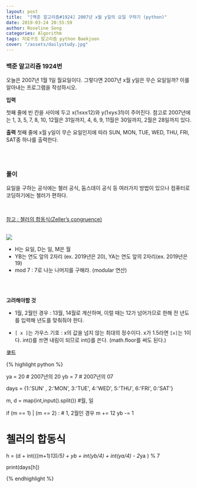 ```yaml
---
layout: post
title:  "[백준 알고리즘#1924] 2007년 x월 y일의 요일 구하기 (python)"
date: 2019-03-24 20:55:59
author: Roseline Song
categories: Algorithm
tags: 자료구조 알고리즘 python Baekjoon
cover: "/assets/dailystudy.jpg"
---
```


### 백준 알고리즘 1924번

오늘은 2007년 1월 1일 월요일이다. 그렇다면 2007년 x월 y일은 무슨 요일일까? 이를 알아내는 프로그램을 작성하시오.

**입력**

첫째 줄에 빈 칸을 사이에 두고 x(1≤x≤12)와 y(1≤y≤31)이 주어진다. 참고로 2007년에는 1, 3, 5, 7, 8, 10, 12월은 31일까지, 4, 6, 9, 11월은 30일까지, 2월은 28일까지 있다.

**출력**
첫째 줄에 x월 y일이 무슨 요일인지에 따라 SUN, MON, TUE, WED, THU, FRI, SAT중 하나를 출력한다.

<br>
<br>

### 풀이

요일을 구하는 공식에는 첼러 공식, 둠스데이 공식 등 여러가지 방법이 있으나 컴퓨터로 코딩하기에는 첼러가 편하다. 

<br>


[참고 : 첼러의 합동식(Zeller’s congruence)](https://terms.naver.com/entry.nhn?docId=3534029&cid=60209&categoryId=60209)

<br>

<img src="https://dbscthumb-phinf.pstatic.net/4689_000_1/20161021105304690_47XIKZZ5Z.jpg/cd7_171_f1.jpg?type=h30_fst&wm=N">

<br>

- H는 요일, D는 일, M은 월
- YB는 연도 앞의 2자리 (ex. 2019년은 20), YA는 연도 앞의 2자리(ex. 2019년은 19)
- mod 7 : 7로 나눈 나머지를 구해라. (modular 연산)


<br>
<br>

**고려해야할 것**

- 1월, 2월인 경우 : 13월, 14월로 계산하며, 이럴 때는 12가 넘어가므로 한해 전 년도를 입력해 년도를 맞춰줘야 한다.

- `[ x ]`는 가우스 기호 : x의 값을 넘지 않는 최대의 정수이다. x가 1.5라면 `[x]`는 1이다. int()를 쓰면 내림이 되므로 int()를 쓴다. (math.floor를 써도 된다.)


**코드**

{% highlight python %}

ya = 20 # 2007년의 20
yb = 7 # 2007년의 07

days = {1:'SUN' , 2:'MON', 
        3:'TUE', 4:'WED', 
        5:'THU', 6:'FRI', 0:'SAT'}

m, d = map(int,input().split()) #월, 일

if (m == 1) | (m == 2) : # 1, 2월인 경우 
    m += 12
    yb -= 1

# 첼러의 합동식
h = (d +  int(((m+1)*13)/5) + yb + int(yb/4) + int(ya/4) - 2*ya ) % 7

print(days[h])

{% endhighlight %}



<br>
<br>
